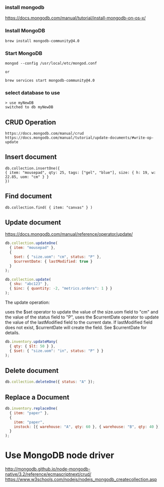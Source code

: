 ### install mongodb

https://docs.mongodb.com/manual/tutorial/install-mongodb-on-os-x/

### Install MongoDB

    brew install mongodb-community@4.0

### Start MongoDB

    mongod --config /usr/local/etc/mongod.conf

    or

    brew services start mongodb-community@4.0

### select database to use

    > use myNewDB
    switched to db myNewDB

## CRUD Operation

    https://docs.mongodb.com/manual/crud
    https://docs.mongodb.com/manual/tutorial/update-documents/#write-op-update

## Insert document

    db.collection.insertOne({
    { item: "mousepad", qty: 25, tags: ["gel", "blue"], size: { h: 19, w: 22.85, uom: "cm" } }
    })

## Find document

    db.collection.find( { item: "canvas" } )

## Update document

https://docs.mongodb.com/manual/reference/operator/update/

```js
db.collection.updateOne(
  { item: "mousepad" },
  {
    $set: { "size.uom": "cm", status: "P" },
    $currentDate: { lastModified: true }
  }
);

db.collection.update(
  { sku: "abc123" },
  { $inc: { quantity: -2, "metrics.orders": 1 } }
);
```

The update operation:

uses the $set operator to update the value of the size.uom field to "cm" and the value of the status field to "P",
uses the $currentDate operator to update the value of the lastModified field to the current date. If lastModified field does not exist, $currentDate will create the field. See $currentDate for details.

```js
db.inventory.updateMany(
  { qty: { $lt: 50 } },
  { $set: { "size.uom": "in", status: "P" } }
);
```

## Delete document

```js
db.collection.deleteOne({ status: "A" });
```

## Replace a Document

```js
db.inventory.replaceOne(
  { item: "paper" },
  {
    item: "paper",
    instock: [{ warehouse: "A", qty: 60 }, { warehouse: "B", qty: 40 }]
  }
);
```

# Use MongoDB node driver

http://mongodb.github.io/node-mongodb-native/3.2/reference/ecmascriptnext/crud/
https://www.w3schools.com/nodejs/nodejs_mongodb_createcollection.asp
